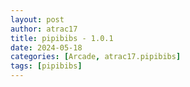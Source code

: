 ```yaml
---
layout: post
author: atrac17
title: pipibibs - 1.0.1
date: 2024-05-18
categories: [Arcade, atrac17.pipibibs]
tags: [pipibibs]
---
```


